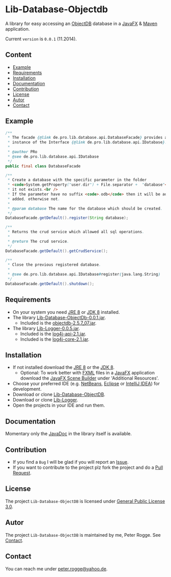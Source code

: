 Lib-Database-Objectdb
=====================

A library for easy accessing an [ObjectDB] database in a [JavaFX] &amp; [Maven] application.

Current `version` is `0.0.1` (11.2014).



Content
-------

* [Example](#Example)
* [Requirements](#Requirements)
* [Installation](#Installation)
* [Documentation](#Documentation)
* [Contribution](#Contribution)
* [License](#License)
* [Autor](#Autor)
* [Contact](#Contact)



Example<a name="Example" />
-------

```java
/**
 * The facade {@link de.pro.lib.database.api.DatabaseFacade} provides a singleton
 * instance of the Interface {@link de.pro.lib.database.api.IDatabase}.
 *
 * @author PRo
 * @see de.pro.lib.database.api.IDatabase
 */
public final class DatabaseFacade
```

```java
/**
 * Create a database with the specific parameter in the folder
 * <code>System.getProperty("user.dir") + File.separator +  "database"</code> if
 * it not exists.<br />
 * If the parameter have no suffix <code>.odb</code> then it will be automatically
 * added, otherwise not.
 * 
 * @param database The name for the database which should be created.
 */
DatabaseFacade.getDefault().register(String database);
```

```java
/**
 * Returns the crud service which allowed all sql operations.
 * 
 * @return The crud service.
 */
DatabaseFacade.getDefault().getCrudService();
```

```java
/**
 * Close the previous registered database.
 * 
 * @see de.pro.lib.database.api.IDatabase#register(java.lang.String)
 */
DatabaseFacade.getDefault().shutdown();
```



Requirements<a name="Requirements" />
------------

* On your system you need [JRE 8] or [JDK 8] installed.
* The library [Lib-Database-ObjectDb-0.0.1.jar](#Installation).
  * Included is the [objectdb-2.5.7_07.jar].
* The library [Lib-Logger-0.0.5.jar](#Installation).
  * Included is the [log4j-api-2.1.jar].
  * Included is the [log4j-core-2.1.jar].


Installation<a name="Installation" />
------------

* If not installed download the [JRE 8] or the [JDK 8].
  * Optional: To work better with [FXML] files in a [JavaFX] application download the [JavaFX Scene Builder] under 'Additional Resources'.
* Choose your preferred IDE (e.g. [NetBeans], [Eclipse] or [IntelliJ IDEA]) for development.
* Download or clone [Lib-Database-ObjectDB].
* Download or clone [Lib-Logger].
* Open the projects in your IDE and run them.



Documentation<a name="Documentation" />
-------------

Momentary only the [JavaDoc] in the library itself is available.



Contribution<a name="Contribution" />
------------

* If you find a `Bug` I will be glad if you will report an [Issue].
* If you want to contribute to the project plz fork the project and do a [Pull Request].



License<a name="License" />
-------

The project `Lib-Database-ObjectDB` is licensed under [General Public License 3.0].



Autor<a name="Autor" />
-----

The project `Lib-Database-ObjectDB` is maintained by me, Peter Rogge. See [Contact](#Contact).



Contact<a name="Contact" />
-------

You can reach me under <peter.rogge@yahoo.de>.



[//]: # (Links)
[Eclipse]:https://www.eclipse.org/
[FXML]:http://docs.oracle.com/javafx/2/fxml_get_started/jfxpub-fxml_get_started.htm
[General Public License 3.0]:http://www.gnu.org/licenses/gpl-3.0.en.html
[IntelliJ IDEA]:http://www.jetbrains.com/idea/
[Issue]:https://github.com/Naoghuman/lib-database/issues
[JavaDoc]:http://www.oracle.com/technetwork/java/javase/documentation/index-jsp-135444.html
[JavaFX]:http://docs.oracle.com/javase/8/javase-clienttechnologies.htm
[JavaFX Scene Builder]:http://www.oracle.com/technetwork/java/javase/downloads/index.html
[JDK 8]:http://www.oracle.com/technetwork/java/javase/downloads/jdk8-downloads-2133151.html
[JRE 8]:http://www.oracle.com/technetwork/java/javase/downloads/jre8-downloads-2133155.html
[Lib-Database-ObjectDB]:https://github.com/Naoghuman/lib-database-objectdb
[Lib-Logger]:https://github.com/Naoghuman/lib-logger
[log4j-api-2.1.jar]:https://logging.apache.org/log4j/2.0/log4j-web/dependencies.html
[log4j-core-2.1.jar]:https://logging.apache.org/log4j/2.0/log4j-web/dependencies.html
[Maven]:http://maven.apache.org/
[NetBeans]:https://netbeans.org/
[ObjectDB]:http://www.objectdb-com/
[objectdb-2.5.7_07.jar]:http://www.objectdb-com/object/db/database/download
[Pull Request]:https://help.github.com/articles/using-pull-requests


